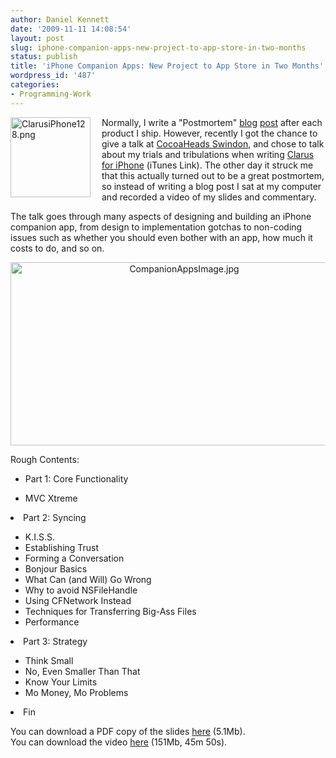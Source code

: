 ```yaml
---
author: Daniel Kennett
date: '2009-11-11 14:08:54'
layout: post
slug: iphone-companion-apps-new-project-to-app-store-in-two-months
status: publish
title: 'iPhone Companion Apps: New Project to App Store in Two Months'
wordpress_id: '487'
categories:
- Programming-Work
---
```


<img style="padding-right:15px; padding-bottom:5px;" src="http://ikennd.ac/pictures/for_posts/2009/11/ClarusiPhone128.png" alt="ClarusiPhone128.png" border="0" width="128" height="128" align="left" />Normally, I write a "Postmortem" <a href="http://www.kennettnet.co.uk/blog/comments/clarus-1.0-postmortem/">blog</a> <a href="http://www.kennettnet.co.uk/blog/comments/music_rescue_4.0_postmortem/">post</a> after each product I ship. However, recently I got the chance to give a talk at <a href="http://cocoaheads.org/uk/Swindon/index.html">CocoaHeads Swindon</a>, and chose to talk about my trials and tribulations when writing <a href="http://itunes.com/app/Clarus">Clarus for iPhone</a> (iTunes Link). The other day it struck me that this actually turned out to be a great postmortem, so instead of writing a blog post I sat at my computer and recorded a video of my slides and commentary. 

The talk goes through many aspects of designing and building an iPhone companion app, from design to implementation gotchas to non-coding issues such as whether you should even bother with an app, how much it costs to do, and so on. 

<div style="text-align:center;"><img src="http://ikennd.ac/pictures/for_posts/2009/11/CompanionAppsImage.jpg" alt="CompanionAppsImage.jpg" border="0" width="540" height="293" /></div>

Rough Contents: 

<ul>
<li>Part 1: Core Functionality</li>
</ul><ul>
<li>MVC Xtreme</li>
</ul>
<li>Part 2: Syncing</li>
<ul>
<li>K.I.S.S.</li>
<li>Establishing Trust</li>
<li>Forming a Conversation</li> 
<li>Bonjour Basics</li>
<li>What Can (and Will) Go Wrong</li>
<li>Why to avoid NSFileHandle</li>
<li>Using CFNetwork Instead</li>
<li>Techniques for Transferring Big-Ass Files</li>
<li>Performance</li>
</ul>
<li>Part 3: Strategy</li>
<ul>
<li>Think Small</li>
<li>No, Even Smaller Than That</li>
<li>Know Your Limits</li>
<li>Mo Money, Mo Problems</li>
</ul>
<li>Fin</li>


You can download a PDF copy of the slides <a href="http://ikennd.ac/podcasts/iPhoneCompanionAppsSlides.pdf">here</a> (5.1Mb). <br />
You can download the video <a href="http://ikennd.ac/podcasts/iPhoneCompanionAppsPodcast.mov">here</a> (151Mb, 45m 50s).